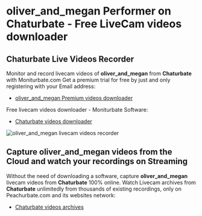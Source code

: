 # oliver_and_megan Performer on Chaturbate - Free LiveCam videos downloader

## Chaturbate Live Videos Recorder

Monitor and record livecam videos of **oliver_and_megan** from **Chaturbate** with Moniturbate.com
Get a premium trial for free by just and only registering with your Email address:
* [oliver_and_megan Premium videos downloader](https://moniturbate.com/request-demo-licence-key.html)

Free livecam videos downloader - Moniturbate Software:
* [Chaturbate videos downloader](https://moniturbate.com/moniturbate-download-software.html)

![oliver_and_megan livecam videos recorder](https://peachurnet.com/templates/moniturbate-software.png)


## Capture oliver_and_megan videos from the Cloud and watch your recordings on Streaming

Without the need of downloading a software, capture **oliver_and_megan** livecam videos from **Chaturbate** 100% online.
Watch Livecam archives from **Chaturbate** unlimitedly from thousands of existing recordings, only on Peachurbate.com and its websites network:
* [Chaturbate videos archives](https://peachurnet.com/)